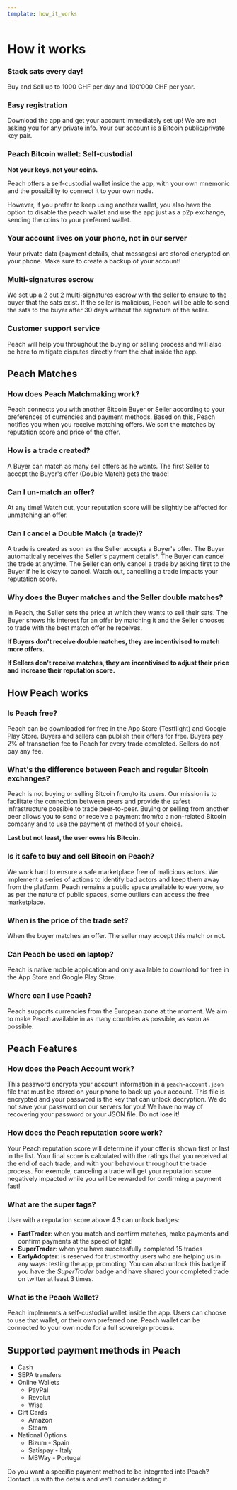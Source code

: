```yaml
---
template: how_it_works
---
```

<!-- how_it_works -->
# How it works

<!-- how_it_works_1 -->
### Stack sats every day!

Buy and Sell up to 1000 CHF per day and 100'000 CHF per year.

### Easy registration

Download the app and get your account immediately set up!
We are not asking you for any private info.
Your our account is a Bitcoin public/private key pair.

<!-- how_it_works_2 -->
### Peach Bitcoin wallet: Self-custodial

**Not your keys, not your coins.**

Peach offers a self-custodial wallet inside the app, with your own mnemonic and the possibility to connect it to your own node.

However, if you prefer to keep using another wallet, you also have the option to disable the peach wallet and use the app just as a p2p exchange, sending the coins to your preferred wallet.

### Your account lives on your phone, not in our server

Your private data (payment details, chat messages) are stored encrypted on your phone.
Make sure to create a backup of your account!

<!-- how_it_works_3 -->
### Multi-signatures escrow

We set up a 2 out 2 multi-signatures escrow with the seller to ensure to the buyer that the sats exist.
If the seller is malicious, Peach will be able to send the sats to the buyer after 30 days without the signature of the seller.

### Customer support service

Peach will help you throughout the buying or selling process and will also be here to mitigate disputes directly from the chat inside the app.

<!-- peach_matches -->
## Peach Matches

<!-- peach_matches_1 -->
### How does Peach Matchmaking work?

Peach connects you with another Bitcoin Buyer or Seller according to your preferences of currencies and payment methods.
Based on this, Peach notifies you when you receive matching offers. We sort the matches by reputation score and price of the offer.

<!-- peach_matches_2 -->
### How is a trade created?

A Buyer can match as many sell offers as he wants.
The first Seller to accept the Buyer's offer (Double Match) gets the trade!

### Can I un-match an offer?

At any time! Watch out, your reputation score will be slightly be affected for unmatching an offer.

### Can I cancel a Double Match (a trade)?

A trade is created as soon as the Seller accepts a Buyer's offer.
The Buyer automatically receives the Seller's payment details*.
The Buyer can cancel the trade at anytime.
The Seller can only cancel a trade by asking first to the Buyer if he is okay to cancel.
Watch out, cancelling a trade impacts your reputation score.

<!-- peach_matches_3 -->
### Why does the Buyer matches and the Seller double matches?

In Peach, the Seller sets the price at which they wants to sell their sats.
The Buyer shows his interest for an offer by matching it and the Seller chooses to trade with the best match offer he receives.

**If Buyers don't receive double matches, they are incentivised to match more offers.**

**If Sellers don't receive matches, they are incentivised to adjust their price and increase their reputation score.**

<!-- how_peach_works -->
## How Peach works

### Is Peach free?

Peach can be downloaded for free in the App Store (Testflight) and Google Play Store.
Buyers and sellers can publish their offers for free.
Buyers pay 2% of transaction fee to Peach for every trade completed.
Sellers do not pay any fee.

<!-- how_peach_works_1 -->
### What's the difference between Peach and regular Bitcoin exchanges?

Peach is not buying or selling Bitcoin from/to its users.
Our mission is to facilitate the connection between peers and provide the safest infrastructure possible to trade peer-to-peer.
Buying or selling from another peer allows you to send or receive a payment from/to a non-related Bitcoin company and to use the payment of method of your choice.

**Last but not least, the user owns his Bitcoin.**

<!-- how_peach_works_2 -->
### Is it safe to buy and sell Bitcoin on Peach?

We work hard to ensure a safe marketplace free of malicious actors.
We implement a series of actions to identify bad actors and keep them away from the platform.
Peach remains a public space available to everyone, so as per the nature of public spaces, some outliers can access the free marketplace.

<!-- how_peach_works_3 -->
### When is the price of the trade set?

When the buyer matches an offer.
The seller may accept this match or not.

### Can Peach be used on laptop?

Peach is native mobile application and only available to download for free in the App Store and Google Play Store.

### Where can I use Peach?

Peach supports currencies from the European zone at the moment.
We aim to make Peach available in as many countries as possible, as soon as possible.

<!-- peach_features -->
## Peach Features

<!-- peach_features_1 -->
### How does the Peach Account work?

This password encrypts your account information in a `peach-account.json` file that must be stored on your phone to back up your account.
This file is encrypted and your password is the key that can unlock decryption.
We do not save your password on our servers for you!
We have no way of recovering your password or your JSON file.
Do not lose it!
### How does the Peach reputation score work?

Your Peach reputation score will determine if your offer is shown first or last in the list.
Your final score is calculated with the ratings that you received at the end of each trade, and with your behaviour throughout the trade process.
For exemple, canceling a trade will get your reputation score negatively impacted while you will be rewarded for confirming a payment fast!

<!-- peach_features_2 -->
### What are the super tags?

User with a reputation score above 4.3 can unlock badges:

- **FastTrader**: when you match and confirm matches, make payments and confirm payments at the speed of light!
- **SuperTrader**: when you have successfully completed 15 trades
- **EarlyAdopter**: is reserved for trustworthy users who are helping us in any ways: testing the app, promoting.
  You can also unlock this badge if you have the *SuperTrader* badge and have shared your completed trade on twitter at least 3 times.

<!-- peach_features_3 -->
### What is the Peach Wallet?

Peach implements a self-custodial wallet inside the app. Users can
choose to use that wallet, or their own preferred one. Peach wallet
can be connected to your own node for a full sovereign process.

<!-- payment_methods -->
## Supported payment methods in Peach

<!-- payment_methods_1 -->
- Cash
- SEPA transfers
- Online Wallets
  - PayPal
  - Revolut
  - Wise
- Gift Cards
  - Amazon
  - Steam
- National Options
  - Bizum - Spain
  - Satispay - Italy
  - MBWay - Portugal

<!-- payment_methods_2 -->
Do you want a specific payment method to be integrated into Peach? Contact us with the details and we'll consider adding it.
